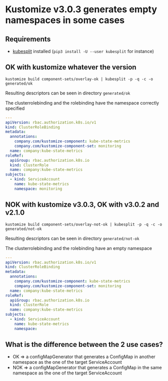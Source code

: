 # Kustomize v3.0.3 generates empty namespaces in some cases

## Requirements

- [kubesplit](https://github.com/looztra/kubesplit) installed (`pip3 install -U --user kubesplit` for instance)

## OK with kustomize whatever the version

`kustomize build component-sets/overlay-ok | kubesplit -p -q -c -o generated/ok`

Resulting descriptors can be seen in directory `generated/ok`

The clusterrolebinding and the rolebinding have the namespace correctly specified

```yaml
---
apiVersion: rbac.authorization.k8s.io/v1
kind: ClusterRoleBinding
metadata:
  annotations:
    company.com/kustomize-component: kube-state-metrics
    company.com/kustomize-component-set: monitoring
  name: company:kube-state-metrics
roleRef:
  apiGroup: rbac.authorization.k8s.io
  kind: ClusterRole
  name: company:kube-state-metrics
subjects:
  - kind: ServiceAccount
    name: kube-state-metrics
    namespace: monitoring
```

## NOK with kustomize v3.0.3, OK with v3.0.2 and v2.1.0

`kustomize build component-sets/overlay-not-ok | kubesplit -p -q -c -o generated/not-ok`

Resulting descriptors can be seen in directory `generated/not-ok`

The clusterrolebinding and the rolebinding have an empty namespace

```yaml
---
apiVersion: rbac.authorization.k8s.io/v1
kind: ClusterRoleBinding
metadata:
  annotations:
    company.com/kustomize-component: kube-state-metrics
    company.com/kustomize-component-set: monitoring
  name: company:kube-state-metrics
roleRef:
  apiGroup: rbac.authorization.k8s.io
  kind: ClusterRole
  name: company:kube-state-metrics
subjects:
  - kind: ServiceAccount
    name: kube-state-metrics
    namespace:
```

## What is the difference between the 2 use cases?

- OK => a configMapGenerator that generates a ConfigMap in another namespace as the one of the target ServiceAccount
- NOK => a configMapGenerator that generates a ConfigMap in the same namespace as the one of the target ServiceAccount
